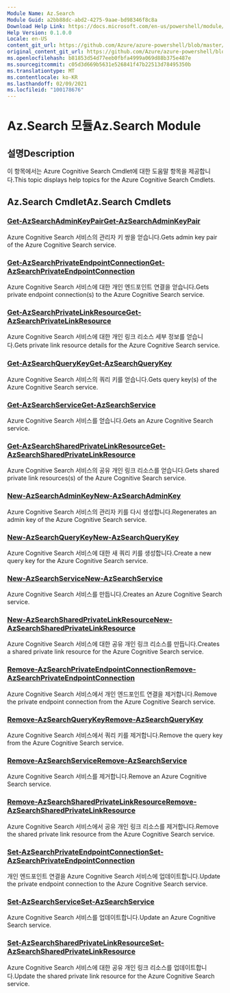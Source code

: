 ```yaml
---
Module Name: Az.Search
Module Guid: a2bb88dc-abd2-4275-9aae-bd98346f8c8a
Download Help Link: https://docs.microsoft.com/en-us/powershell/module/az.search
Help Version: 0.1.0.0
Locale: en-US
content_git_url: https://github.com/Azure/azure-powershell/blob/master/src/Search/Search/help/Az.Search.md
original_content_git_url: https://github.com/Azure/azure-powershell/blob/master/src/Search/Search/help/Az.Search.md
ms.openlocfilehash: b81853d54d77eeb0fbfa4999a069d88b375e487e
ms.sourcegitcommit: c05d3d669b5631e526841f47b22513d78495350b
ms.translationtype: MT
ms.contentlocale: ko-KR
ms.lasthandoff: 02/09/2021
ms.locfileid: "100178676"
---
```

# <span data-ttu-id="4335d-101">Az.Search 모듈</span><span class="sxs-lookup"><span data-stu-id="4335d-101">Az.Search Module</span></span>
## <span data-ttu-id="4335d-102">설명</span><span class="sxs-lookup"><span data-stu-id="4335d-102">Description</span></span>
<span data-ttu-id="4335d-103">이 항목에서는 Azure Cognitive Search Cmdlet에 대한 도움말 항목을 제공합니다.</span><span class="sxs-lookup"><span data-stu-id="4335d-103">This topic displays help topics for the Azure Cognitive Search Cmdlets.</span></span>

## <span data-ttu-id="4335d-104">Az.Search Cmdlet</span><span class="sxs-lookup"><span data-stu-id="4335d-104">Az.Search Cmdlets</span></span>
### [<span data-ttu-id="4335d-105">Get-AzSearchAdminKeyPair</span><span class="sxs-lookup"><span data-stu-id="4335d-105">Get-AzSearchAdminKeyPair</span></span>](Get-AzSearchAdminKeyPair.md)
<span data-ttu-id="4335d-106">Azure Cognitive Search 서비스의 관리자 키 쌍을 얻습니다.</span><span class="sxs-lookup"><span data-stu-id="4335d-106">Gets admin key pair of the Azure Cognitive Search service.</span></span>

### [<span data-ttu-id="4335d-107">Get-AzSearchPrivateEndpointConnection</span><span class="sxs-lookup"><span data-stu-id="4335d-107">Get-AzSearchPrivateEndpointConnection</span></span>](Get-AzSearchPrivateEndpointConnection.md)
<span data-ttu-id="4335d-108">Azure Cognitive Search 서비스에 대한 개인 엔드포인트 연결을 얻습니다.</span><span class="sxs-lookup"><span data-stu-id="4335d-108">Gets private endpoint connection(s) to the Azure Cognitive Search service.</span></span>

### [<span data-ttu-id="4335d-109">Get-AzSearchPrivateLinkResource</span><span class="sxs-lookup"><span data-stu-id="4335d-109">Get-AzSearchPrivateLinkResource</span></span>](Get-AzSearchPrivateLinkResource.md)
<span data-ttu-id="4335d-110">Azure Cognitive Search 서비스에 대한 개인 링크 리소스 세부 정보를 얻습니다.</span><span class="sxs-lookup"><span data-stu-id="4335d-110">Gets private link resource details for the Azure Cognitive Search service.</span></span>

### [<span data-ttu-id="4335d-111">Get-AzSearchQueryKey</span><span class="sxs-lookup"><span data-stu-id="4335d-111">Get-AzSearchQueryKey</span></span>](Get-AzSearchQueryKey.md)
<span data-ttu-id="4335d-112">Azure Cognitive Search 서비스의 쿼리 키를 얻습니다.</span><span class="sxs-lookup"><span data-stu-id="4335d-112">Gets query key(s) of the Azure Cognitive Search service.</span></span>

### [<span data-ttu-id="4335d-113">Get-AzSearchService</span><span class="sxs-lookup"><span data-stu-id="4335d-113">Get-AzSearchService</span></span>](Get-AzSearchService.md)
<span data-ttu-id="4335d-114">Azure Cognitive Search 서비스를 얻습니다.</span><span class="sxs-lookup"><span data-stu-id="4335d-114">Gets an Azure Cognitive Search service.</span></span>

### [<span data-ttu-id="4335d-115">Get-AzSearchSharedPrivateLinkResource</span><span class="sxs-lookup"><span data-stu-id="4335d-115">Get-AzSearchSharedPrivateLinkResource</span></span>](Get-AzSearchSharedPrivateLinkResource.md)
<span data-ttu-id="4335d-116">Azure Cognitive Search 서비스의 공유 개인 링크 리소스를 얻습니다.</span><span class="sxs-lookup"><span data-stu-id="4335d-116">Gets shared private link resources(s) of the Azure Cognitive Search service.</span></span>

### [<span data-ttu-id="4335d-117">New-AzSearchAdminKey</span><span class="sxs-lookup"><span data-stu-id="4335d-117">New-AzSearchAdminKey</span></span>](New-AzSearchAdminKey.md)
<span data-ttu-id="4335d-118">Azure Cognitive Search 서비스의 관리자 키를 다시 생성합니다.</span><span class="sxs-lookup"><span data-stu-id="4335d-118">Regenerates an admin key of the Azure Cognitive Search service.</span></span>

### [<span data-ttu-id="4335d-119">New-AzSearchQueryKey</span><span class="sxs-lookup"><span data-stu-id="4335d-119">New-AzSearchQueryKey</span></span>](New-AzSearchQueryKey.md)
<span data-ttu-id="4335d-120">Azure Cognitive Search 서비스에 대한 새 쿼리 키를 생성합니다.</span><span class="sxs-lookup"><span data-stu-id="4335d-120">Create a new query key for the Azure Cognitive Search service.</span></span>

### [<span data-ttu-id="4335d-121">New-AzSearchService</span><span class="sxs-lookup"><span data-stu-id="4335d-121">New-AzSearchService</span></span>](New-AzSearchService.md)
<span data-ttu-id="4335d-122">Azure Cognitive Search 서비스를 만듭니다.</span><span class="sxs-lookup"><span data-stu-id="4335d-122">Creates an Azure Cognitive Search service.</span></span>

### [<span data-ttu-id="4335d-123">New-AzSearchSharedPrivateLinkResource</span><span class="sxs-lookup"><span data-stu-id="4335d-123">New-AzSearchSharedPrivateLinkResource</span></span>](New-AzSearchSharedPrivateLinkResource.md)
<span data-ttu-id="4335d-124">Azure Cognitive Search 서비스에 대한 공유 개인 링크 리소스를 만듭니다.</span><span class="sxs-lookup"><span data-stu-id="4335d-124">Creates a shared private link resource for the Azure Cognitive Search service.</span></span>

### [<span data-ttu-id="4335d-125">Remove-AzSearchPrivateEndpointConnection</span><span class="sxs-lookup"><span data-stu-id="4335d-125">Remove-AzSearchPrivateEndpointConnection</span></span>](Remove-AzSearchPrivateEndpointConnection.md)
<span data-ttu-id="4335d-126">Azure Cognitive Search 서비스에서 개인 엔드포인트 연결을 제거합니다.</span><span class="sxs-lookup"><span data-stu-id="4335d-126">Remove the private endpoint connection from the Azure Cognitive Search service.</span></span>

### [<span data-ttu-id="4335d-127">Remove-AzSearchQueryKey</span><span class="sxs-lookup"><span data-stu-id="4335d-127">Remove-AzSearchQueryKey</span></span>](Remove-AzSearchQueryKey.md)
<span data-ttu-id="4335d-128">Azure Cognitive Search 서비스에서 쿼리 키를 제거합니다.</span><span class="sxs-lookup"><span data-stu-id="4335d-128">Remove the query key from the Azure Cognitive Search service.</span></span>

### [<span data-ttu-id="4335d-129">Remove-AzSearchService</span><span class="sxs-lookup"><span data-stu-id="4335d-129">Remove-AzSearchService</span></span>](Remove-AzSearchService.md)
<span data-ttu-id="4335d-130">Azure Cognitive Search 서비스를 제거합니다.</span><span class="sxs-lookup"><span data-stu-id="4335d-130">Remove an Azure Cognitive Search service.</span></span>

### [<span data-ttu-id="4335d-131">Remove-AzSearchSharedPrivateLinkResource</span><span class="sxs-lookup"><span data-stu-id="4335d-131">Remove-AzSearchSharedPrivateLinkResource</span></span>](Remove-AzSearchSharedPrivateLinkResource.md)
<span data-ttu-id="4335d-132">Azure Cognitive Search 서비스에서 공유 개인 링크 리소스를 제거합니다.</span><span class="sxs-lookup"><span data-stu-id="4335d-132">Remove the shared private link resource from the Azure Cognitive Search service.</span></span>

### [<span data-ttu-id="4335d-133">Set-AzSearchPrivateEndpointConnection</span><span class="sxs-lookup"><span data-stu-id="4335d-133">Set-AzSearchPrivateEndpointConnection</span></span>](Set-AzSearchPrivateEndpointConnection.md)
<span data-ttu-id="4335d-134">개인 엔드포인트 연결을 Azure Cognitive Search 서비스에 업데이트합니다.</span><span class="sxs-lookup"><span data-stu-id="4335d-134">Update the private endpoint connection to the Azure Cognitive Search service.</span></span>

### [<span data-ttu-id="4335d-135">Set-AzSearchService</span><span class="sxs-lookup"><span data-stu-id="4335d-135">Set-AzSearchService</span></span>](Set-AzSearchService.md)
<span data-ttu-id="4335d-136">Azure Cognitive Search 서비스를 업데이트합니다.</span><span class="sxs-lookup"><span data-stu-id="4335d-136">Update an Azure Cognitive Search service.</span></span>

### [<span data-ttu-id="4335d-137">Set-AzSearchSharedPrivateLinkResource</span><span class="sxs-lookup"><span data-stu-id="4335d-137">Set-AzSearchSharedPrivateLinkResource</span></span>](Set-AzSearchSharedPrivateLinkResource.md)
<span data-ttu-id="4335d-138">Azure Cognitive Search 서비스에 대한 공유 개인 링크 리소스를 업데이트합니다.</span><span class="sxs-lookup"><span data-stu-id="4335d-138">Update the shared private link resource for the Azure Cognitive Search service.</span></span>

